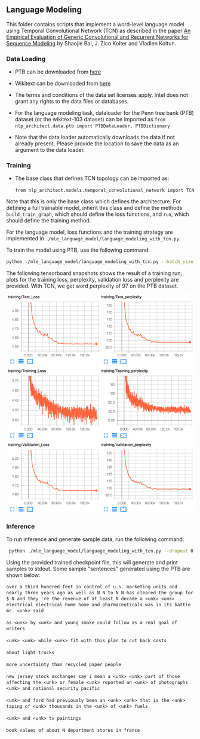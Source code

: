 ## Language Modeling
This folder contains scripts that implement a word-level language model using Temporal Convolutional Network (TCN) as described in the paper [An Empirical Evaluation of Generic Convolutional and Recurrent Networks for Sequence Modeling](https://arxiv.org/abs/1803.01271) by Shaojie Bai, J. Zico Kolter and Vladlen Koltun. 

### Data Loading
* PTB can be downloaded from [here](http://www.fit.vutbr.cz/~imikolov/rnnlm/)

* Wikitext can be downloaded from [here](https://einstein.ai/research/the-wikitext-long-term-dependency-language-modeling-dataset)

* The terms and conditions of the data set licenses apply. Intel does not grant any rights to the data files or databases.

* For the language modeling task, dataloader for the Penn tree bank (PTB) dataset (or the wikitext-103 dataset) can be imported as `from nlp_architect.data.ptb import PTBDataLoader, PTBDictionary`
* Note that the data loader automatically downloads the data if not already present. Please 
provide the location to save the data as an argument to the data loader.

### Training
* The base class that defines TCN topology can be imported as: 

    `from nlp_architect.models.temporal_convolutional_network import TCN`
    
 Note that this is only the base class which defines the architecture. For defining a full trainable model, inherit this class and define the methods `build_train_graph`, which should define the loss functions, and `run`, which should define the training method.
 
 For the language model, loss functions and the training strategy are implemented in `./mle_language_model/language_modeling_with_tcn.py`.
 
 To train the model using PTB, use the following command:
 ```bash
 python ./mle_language_model/language_modeling_with_tcn.py --batch_size 16 --dropout 0.45 --epochs 100 --ksize 3 --levels 4 --seq_len 60 --nhid 600 --em_len 600 --em_dropout 0.25 --lr 4 --grad_clip_value 0.35 --results_dir ./ --dataset PTB
```
 
 The following tensorboard snapshots shows the result of a training run; plots for the training loss, perplexity, validation loss and perplexity are provided. With TCN, we get word perplexity of 97 on the PTB dataset.

![language model convergence plot](images/lm.png)

### Inference

To run inference and generate sample data, run the following command:

```bash
 python ./mle_language_model/language_modeling_with_tcn.py --dropout 0.45 --ksize 3 --levels 4 --seq_len 60 --nhid 600 --em_len 600 --em_dropout 0.25 --ckpt <path to trained ckpt file> --inference --num_samples 100
```
Using the provided trained checkpoint file, this will generate and print samples to stdout.
Some sample "sentences" generated using the PTB are shown below:

```text
over a third hundred feet in control of u.s. marketing units and nearly three years ago as well as N N to N N has cleared the group for $ N and they 're the revenue of at least N decade a <unk> <unk> electrical electrical home home and pharmaceuticals was in its battle mr. <unk> said

as <unk> by <unk> and young smoke could follow as a real goal of writers 

<unk> <unk> while <unk> fit with this plan to cut back costs

about light trucks

more uncertainty than recycled paper people 

new jersey stock exchanges say i mean a <unk> <unk> part of those affecting the <unk> or female <unk> reported an <unk> of photographs <unk> and national security pacific

<unk> and ford had previously been an <unk> <unk> that is the <unk> taping of <unk> thousands in the <unk> of <unk> fuels

<unk> and <unk> tv paintings

book values of about N department stores in france
```
   


